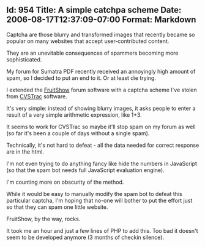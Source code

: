 Id: 954
Title: A simple catchpa scheme
Date: 2006-08-17T12:37:09-07:00
Format: Markdown
--------------
Captcha are those blurry and transformed images that recently became so
popular on many websites that accept user-contributed content.

They are an unevitable consequences of spammers becoming more sophisticated.

My forum for Sumatra PDF recently received an annoyingly high amount of spam, so I decided to put an end to it. Or at least die trying.

I extended the [FruitShow](http://sourceforge.net/projects/fruitshow)
forum software with a captcha scheme I've stolen from
[CVSTrac](http://www.cvstrac.org/) software.

It's very simple: instead of showing blurry images, it asks people to enter a result of a very simple arithmetic expression, like 1+3.

It seems to work for CVSTrac so maybe it'll stop spam on my forum as
well (so far it's been a couple of days without a single spam).

Technically, it's not hard to defeat - all the data needed for correct
response are in the html.

I'm not even trying to do anything fancy like hide the numbers in JavaScript (so that the spam bot needs full JavaScript evaluation engine).

I'm counting more on obscurity of the method.

While it would be easy to manually modify the spam bot to defeat this particular captcha, I'm hoping that no-one will bother to put the effort just so that they can spam one little website.

FruitShow, by the way, rocks.

It took me an hour and just a few lines of PHP to add this. Too bad it doesn't seem to be developed anymore (3 months of checkin silence).
